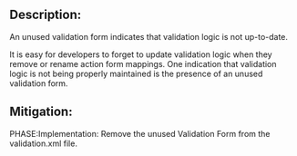 ## Description:

An unused validation form indicates that validation logic is not up-to-date.

It is easy for developers to forget to update validation logic when they remove or rename action form mappings. One indication that validation logic is not being properly maintained is the presence of an unused validation form.

## Mitigation:


PHASE:Implementation:
Remove the unused Validation Form from the validation.xml file.

